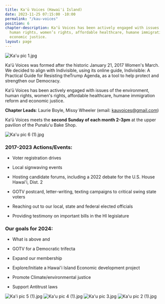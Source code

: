 ```yaml
---
title: Ka'ū Voices (Hawai'i Island)
date: 2023-11-25 07:15:00 -10:00
permalink: "/kau-voices"
position: 6
chapter-description: Kaʻū Voices has been actively engaged with issues of the environment,
  human rights, women’s rights, affordable healthcare, humane immigration reform and
  economic justice.
layout: page
---
```


![Ka'u pic 1.jpg](/uploads/Ka'u%20pic%201.jpg)

Kaʻū Voices was formed after the historic January 21, 2017 Women's March.  We decided to align with Indivisible, using its online guide, Indivisible: A Practical Guide for Resisting theTrump Agenda, as a tool to help protect and strengthen our Democracy.

Kaʻū Voices has been actively engaged with issues of the environment, human rights, women's rights, affordable healthcare, humane immigration reform and economic justice.

**Chapter Leads**: Laurie Boyle, Missy Wheeler (email: kauvoices@gmail.com)

Kaʻū Voices meets the **second Sunday of each month 2-3pm** at the upper pavilion of the Punaluʻu Bake Shop.

![Ka'u pic 6 (1).jpg](/uploads/Ka'u%20pic%206%20(1).jpg)

### 2017-2023 Actions/Events:

* Voter registration drives

* Local signwaving events

* Hosting candidate forums, including a 2022 debate for the U.S. House Hawai'i, Dist. 2

* GOTV postcard, letter-writing, texting campaigns to critical swing state voters

* Reaching out to our local, state and federal elected officials

* Providing testimony on important bills in the HI legislature

### Our goals for 2024:

* What is above and

* GOTV for a Democratic trifecta

* Expand our membership

* Explore/Initiate a Hawai'i Island Economic development project

* Promote Climate/environmental justice

* Support Antitrust laws

![Ka'i pic 5 (1).jpg](/uploads/Ka'i%20pic%205%20(1).jpg)
![Ka'u pic 4 (1).jpg](/uploads/Ka'u%20pic%204%20(1).jpg)
![Ka'u pic 3.jpg](/uploads/Ka'u%20pic%203.jpg)
![Ka'u pic 2 (1).jpg](/uploads/Ka'u%20pic%202%20(1).jpg)
